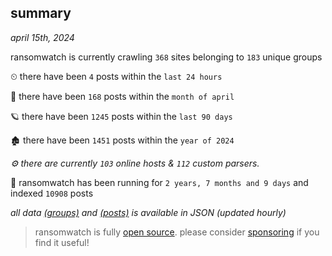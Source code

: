 
## summary
_april 15th, 2024_

ransomwatch is currently crawling `368` sites belonging to `183` unique groups

⏲ there have been `4` posts within the `last 24 hours`

🦈 there have been `168` posts within the `month of april`

🪐 there have been `1245` posts within the `last 90 days`

🏚 there have been `1451` posts within the `year of 2024`

_⚙️ there are currently `103` online hosts & `112` custom parsers._

🦕 ransomwatch has been running for `2 years, 7 months and 9 days` and indexed `10908` posts

_all data  [(groups)](http://ransomwhat.telemetry.ltd/groups) and [(posts)](http://ransomwhat.telemetry.ltd/posts) is available in JSON (updated hourly)_

> ransomwatch is fully [open source](https://github.com/joshhighet/ransomwatch#ransomwatch--). please consider [sponsoring](https://github.com/sponsors/joshhighet) if you find it useful!

